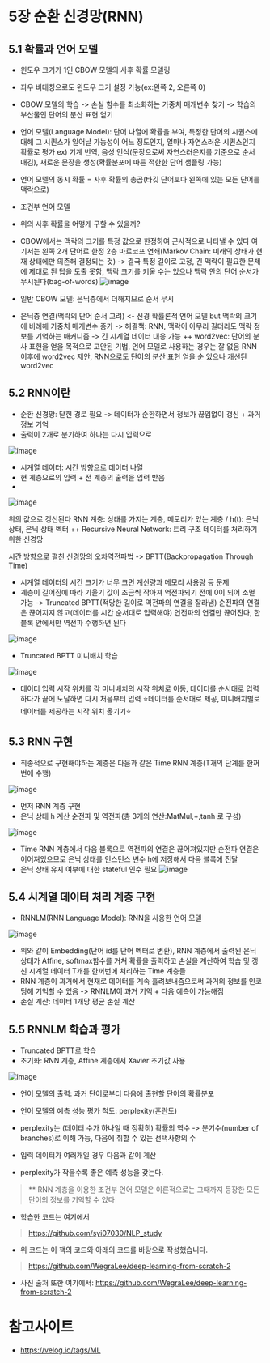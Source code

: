 # 5장 순환 신경망(RNN)
## 5.1 확률과 언어 모델
- 윈도우 크기가 1인 CBOW 모델의 사후 확률 모델링

- 좌우 비대칭으로도 윈도우 크기 설정 가능(ex:왼쪽 2, 오른쪽 0)
- CBOW 모델의 학습 -> 손실 함수를 최소화하는 가중치 매개변수 찾기 -> 학습의 부산물인 단어의 분산 표현 얻기
- 언어 모델(Language Model): 단어 나열에 확률을 부여, 특정한 단어의 시퀀스에 대해 그 시퀀스가 일어날 가능성이 어느 정도인지, 얼마나 자연스러운 시퀀스인지 확률로 평가
ex) 기계 번역, 음성 인식(문장으로써 자연스러운지를 기준으로 순서 매김), 새로운 문장을 생성(확률분포에 따른 적한한 단어 샘플링 가능)
- 언어 모델의 동시 확률 = 사후 확률의 총곱(타깃 단어보다 왼쪽에 있는 모든 단어를 맥락으로)
- 조건부 언어 모델
- 위의 사후 확률을 어떻게 구할 수 있을까?
- CBOW에서는 맥락의 크기를 특정 값으로 한정하여 근사적으로 나타낼 수 있다
여기서는 왼쪽 2개 단어로 한정
2층 마르코프 연쇄(Markov Chain: 미래의 상태가 현재 상태에만 의존해 결정되는 것)
-> 결국 특정 길이로 고정, 긴 맥락이 필요한 문제에 제대로 된 답을 도출 못함, 맥락 크기를 키울 수는 있으나 맥락 안의 단어 순서가 무시된다(bag-of-words)
  ![image](https://github.com/user-attachments/assets/ea29da3f-0fdd-4388-8d82-6bc13717ed56)
- 일반 CBOW 모델: 은닉층에서 더해지므로 순서 무시
- 은닉층 연결(맥락의 단어 순서 고려) <- 신경 확률론적 언어 모델
but 맥락의 크기에 비례해 가중치 매개변수 증가
-> 해결책: RNN, 맥락이 아무리 길더라도 맥락 정보를 기억하는 매커니즘 -> 긴 시계열 데이터 대응 가능
++ word2vec: 단어의 분사 표현을 얻을 목적으로 고안된 기법, 언어 모델로 사용하는 경우는 잘 없음
RNN 이후에 word2vec 제안, RNN으로도 단어의 분산 표현 얻을 순 있으나 개선된 word2vec

## 5.2 RNN이란
- 순환 신경망: 닫힌 경로 필요 -> 데이터가 순환하면서 정보가 끊임없이 갱신 + 과거 정보 기억
- 출력이 2개로 분기하여 하나는 다시 입력으로

![image](https://github.com/user-attachments/assets/1ae6451c-8af4-4ab1-95e8-c9807f7bc171)
-  시계열 데이터: 시간 방향으로 데이터 나열
- 현 계층으로의 입력 + 전 계층의 출력을 입력 받음
- 
![image](https://github.com/user-attachments/assets/b819b6d4-12bb-4c81-8d8f-6fe004028082)

위의 값으로 갱신된다
RNN 계층: 상태를 가지는 계층, 메모리가 있는 계층 / h(t): 은닉 상태, 은닉 상태 벡터
++ Recursive Neural Network: 트리 구조 데이터를 처리하기 위한 신경망

시간 방향으로 펼친 신경망의 오차역전파법 -> BPTT(Backpropagation Through Time)
- 시계열 데이터의 시간 크기가 너무 크면 계산량과 메모리 사용량 등 문제
- 계층이 길어짐에 따라 기울기 값이 조금씩 작아져 역전파되기 전에 0이 되어 소멸 가능
-> Truncated BPTT(적당한 길이로 역전파의 연결을 잘라냄)
순전파의 연결은 끊어지지 않고(데이터를 시간 순서대로 입력해야) 연전파의 연결만 끊어진다, 한 블록 안에서만 역전파 수행하면 된다

![image](https://github.com/user-attachments/assets/71f97e1c-29d3-487d-bcfc-e2a8fdb8d46f)

- Truncated BPTT 미니배치 학습

![image](https://github.com/user-attachments/assets/204f6346-1734-4ebf-aa18-866fa196d657)


- 데이터 입력 시작 위치를 각 미니배치의 시작 위치로 이동, 데이터를 순서대로 입력하다가 끝에 도달하면 다시 처음부터 입력
⭐️데이터를 순서대로 제공, 미니배치별로 데이터를 제공하는 시작 위치 옮기기⭐️

## 5.3 RNN 구현
- 최종적으로 구현해야하는 계층은 다음과 같은 Time RNN 계층(T개의 단계를 한꺼번에 수행)

![image](https://github.com/user-attachments/assets/4fcc6adb-d2a9-4082-aab7-f509ce8adec1)

- 먼저 RNN 계층 구현
 - 은닉 상태 h 계산 순전파 및 역전파(총 3개의 연산:MatMul,+,tanh 로 구성)

![image](https://github.com/user-attachments/assets/48fe323c-240a-4bf3-9d9e-b4b9b0116a88)

- Time RNN 계층에서 다음 블록으로 역전파의 연결은 끊어져있지만 순전파 연결은 이어져있으므로 은닉 상태를 인스턴스 변수 h에 저장해서 다음 블록에 전달
- 은닉 상태 유지 여부에 대한 stateful 인수 필요
![image](https://github.com/user-attachments/assets/dbae5f5d-c351-4cc0-a20a-4db3ed78d83a)

## 5.4 시계열 데이터 처리 계층 구현
-  RNNLM(RNN Language Model): RNN을 사용한 언어 모델

![image](https://github.com/user-attachments/assets/5d8c7eaa-0f22-40a6-9be3-276aa0a0849b)

- 위와 같이 Embedding(단어 id를 단어 벡터로 변환), RNN 계층에서 출력된 은닉 상태가 Affine, softmax함수를 거쳐 확률을 출력하고 손실을 계산하여 학습 및 갱신
시계열 데이터 T개를 한꺼번에 처리하는 Time 계층들
- RNN 계층이 과거에서 현재로 데이터를 계속 흘려보내줌으로써 과거의 정보를 인코딩해 기억할 수 있음 -> RNNLM이 과거 기억 + 다음 예측이 가능해짐
- 손실 계산: 데이터 1개당 평균 손실 계산

## 5.5 RNNLM 학습과 평가
- Truncated BPTT로 학습
- 초기화: RNN 계층, Affine 계층에서 Xavier 초기값 사용

![image](https://github.com/user-attachments/assets/c0080cbf-fbc2-465a-9454-feb356cbb8df)
- 언어 모델의 출력: 과거 단어로부터 다음에 출현할 단어의 확률분포
- 언어 모델의 예측 성능 평가 척도: perplexity(혼란도)
- perplexity는 (데이터 수가 하나일 때 정확히) 확률의 역수 -> 분기수(number of branches)로 이해 가능, 다음에 취할 수 있는 선택사항의 수
- 입력 데이터가 여러개일 경우 다음과 같이 계산

- perplexity가 작을수록 좋은 예측 성능을 갖는다.
> ** RNN 계층을 이용한 조건부 언어 모델은 이론적으로는 그때까지 등장한 모든 단어의 정보를 기억할 수 있다


- 학습한 코드는 여기에서
> https://github.com/syi07030/NLP_study
- 위 코드는 이 책의 코드와 아래의 코드를 바탕으로 작성했습니다.
> https://github.com/WegraLee/deep-learning-from-scratch-2
- 사진 출처 또한 여기에서: https://github.com/WegraLee/deep-learning-from-scratch-2

# 참고사이트
- https://velog.io/tags/ML
